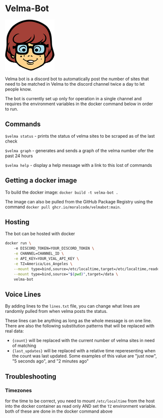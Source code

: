# Velma-Bot
![Velma from scooby doo](velma.png)

Velma bot is a discord bot to automatically post the number of sites that need to be matched in Velma to the discord channel twice a day to let people know.

The bot is currently set up only for operation in a single channel and requires the environment variables in the docker command below in order to run.

## Commands

`$velma status` - prints the status of velma sites to be scraped as of the last check

`$velma graph` - generates and sends a graph of the velma number ofer the past 24 hours

`$velma help` - display a help message with a link to this lost of commands

## Getting a docker image

To build the docker image:
`docker build -t velma-bot .`

The image can also be pulled from the GitHub Package Registry using the command `docker pull ghcr.io/moralcode/velmabot:main`.

## Hosting

The bot can be hosted with docker

```bash
docker run \ 
	-e DISCORD_TOKEN=YOUR_DISCORD_TOKEN \
	-e CHANNEL=CHANNEL_ID \
	-e API_KEY=YOUR_VIAL_API_KEY \
	-e TZ=America/Los_Angeles \
	--mount type=bind,source=/etc/localtime,target=/etc/localtime,readonly  \
	--mount type=bind,source="$(pwd)",target=/data \
	velma-bot

```

## Voice Lines
By adding lines to the `lines.txt` file, you can change what lines are randomly pulled from when velma posts the status.

These lines can be anything as long as the whole message is on one line. There are also the following substitution patterns that will be replaced with real data:

- `{count}` will be replaced with the current number of velma sites in need of matching
- `{last_updates}` will be replaced with a relative time reperesenting when the count was last updated. Some examples of this value are "just now", "5 seconds ago", and "2 minutes ago"

## Troubleshooting

### Timezones
for the time to be correct, you need to mount `/etc/localtime` from the host into the docker container as read only AND set the `TZ` environment variable. both of these are done in the docker command above